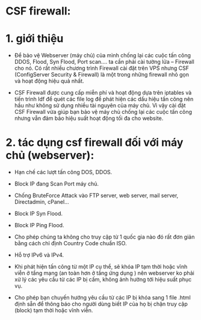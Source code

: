 # CSF firewall:

# 1. giới thiệu

- Để bảo vệ Webserver (máy chủ) của mình chống lại các cuộc tấn công DDOS, Flood, Syn Flood, Port scan…. ta cần phải cài tường lửa – Firewall cho nó. Có rất nhiều chương trình Firewall cài đặt trên VPS nhưng CSF (ConfigServer Security & Firewall) là một trong những firewall nhỏ gọn và hoạt động hiệu quả nhất.

- CSF Firewall được cung cấp miễn phí và hoạt động dựa trên iptables và tiến trình ldf để quét các file log để phát hiện các dấu hiệu tấn công nên hầu như không sử dụng nhiều tài nguyên của máy chủ. Vì vậy cài đặt CSF Firewall vừa giúp bạn bảo vệ máy chủ chống lại các cuộc tấn công nhưng vẫn đảm bảo hiệu suất hoạt động tối đa cho website.

# 2. tác dụng csf firewall đối với máy chủ (webserver):

- Hạn chế các lượt tấn công DOS, DDOS.

- Block IP đang Scan Port máy chủ.

- Chống BruteForce Attack vào FTP server, web server, mail server, Directadmin, cPanel…

- Block IP Syn Flood.

- Block IP Ping Flood.

- Cho phép chúng ta không cho truy cập từ 1 quốc gia nào đó rất đơn giản bằng cách chỉ định Country Code chuẩn ISO.

- Hỗ trợ IPv6 và IPv4.

- Khi phát hiện tấn công từ một IP cụ thể, sẽ khóa IP tạm thời hoặc vĩnh viễn ở tầng mạng (an toàn hơn ở tầng ứng dụng ) nên webserver ko phải xử lý các yêu cầu từ các IP bị cấm, không ảnh hưởng tới hiệu suất phục vụ.

- Cho phép bạn chuyến hướng yêu cầu từ các IP bị khóa sang 1 file .html định sẵn để thông báo cho người dùng biết IP của họ bị chặn truy cập (block) tạm thời hoặc vĩnh viễn.
